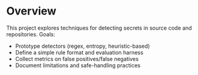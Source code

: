 # Overview

This project explores techniques for detecting secrets in source code and repositories. Goals:

- Prototype detectors (regex, entropy, heuristic-based)
- Define a simple rule format and evaluation harness
- Collect metrics on false positives/false negatives
- Document limitations and safe-handling practices
